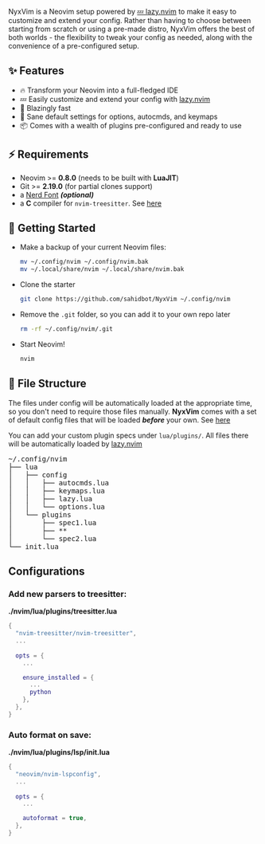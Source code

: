 NyxVim is a Neovim setup powered by [💤 lazy.nvim](https://github.com/folke/lazy.nvim)
to make it easy to customize and extend your config.
Rather than having to choose between starting from scratch or using a
pre-made distro, NyxVim offers the best of both worlds - the flexibility
to tweak your config as needed, along with the convenience of a pre-configured setup.

## ✨ Features

- 🔥 Transform your Neovim into a full-fledged IDE
- 💤 Easily customize and extend your config with [lazy.nvim](https://github.com/folke/lazy.nvim)
- 🚀 Blazingly fast
- 🧹 Sane default settings for options, autocmds, and keymaps
- 📦 Comes with a wealth of plugins pre-configured and ready to use

## ⚡️ Requirements

- Neovim >= **0.8.0** (needs to be built with **LuaJIT**)
- Git >= **2.19.0** (for partial clones support)
- a [Nerd Font](https://www.nerdfonts.com/) **_(optional)_**
- a **C** compiler for `nvim-treesitter`. See [here](https://github.com/nvim-treesitter/nvim-treesitter#requirements)

## 🚀 Getting Started

- Make a backup of your current Neovim files:

  ```sh
  mv ~/.config/nvim ~/.config/nvim.bak
  mv ~/.local/share/nvim ~/.local/share/nvim.bak
  ```

- Clone the starter

  ```sh
  git clone https://github.com/sahidbot/NyxVim ~/.config/nvim
  ```

- Remove the `.git` folder, so you can add it to your own repo later

  ```sh
  rm -rf ~/.config/nvim/.git
  ```

- Start Neovim!

  ```sh
  nvim
  ```

## 📂 File Structure

The files under config will be automatically loaded at the appropriate time,
so you don't need to require those files manually.
**NyxVim** comes with a set of default config files that will be loaded
**_before_** your own. See [here](https://github.com/sahidbot/NyxVim/tree/main/lua/nyxvim/config)

You can add your custom plugin specs under `lua/plugins/`. All files there
will be automatically loaded by [lazy.nvim](https://github.com/folke/lazy.nvim)

<pre>
~/.config/nvim
├── lua
│   ├── config
│   │   ├── autocmds.lua
│   │   ├── keymaps.lua
│   │   ├── lazy.lua
│   │   └── options.lua
│   └── plugins
│       ├── spec1.lua
│       ├── **
│       └── spec2.lua
└── init.lua
</pre>

## Configurations

### Add new parsers to treesitter:

**./nvim/lua/plugins/treesitter.lua**
```lua
{
  "nvim-treesitter/nvim-treesitter",
  ...
  
  opts = {
    ...

    ensure_installed = {
      ...
      python
    },
  },
}
```

### Auto format on save:

**./nvim/lua/plugins/lsp/init.lua**
```lua
{
  "neovim/nvim-lspconfig",
  ...
  
  opts = {
    ...

    autoformat = true,
  },
}
```
